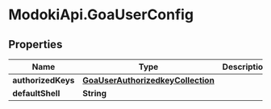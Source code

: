 # ModokiApi.GoaUserConfig

## Properties
Name | Type | Description | Notes
------------ | ------------- | ------------- | -------------
**authorizedKeys** | [**GoaUserAuthorizedkeyCollection**](GoaUserAuthorizedkeyCollection.md) |  | 
**defaultShell** | **String** |  | 


